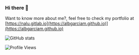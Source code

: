 ### Hi there 👋

Want to know more about me?, feel free to check my portfolio at [https://nalu.gitlab.io](https://albgarciam.github.io)](https://albgarciam.github.io)

![GitHub stats](https://github-readme-stats.vercel.app/api?username=AlbGarciam&show_icons=true)

![Profile Views](https://komarev.com/ghpvc/?username=AlbGarciam&color=blue)

<!--
**AlbGarciam/AlbGarciam** is a ✨ _special_ ✨ repository because its `README.md` (this file) appears on your GitHub profile.

Here are some ideas to get you started:

- 🔭 I’m currently working on ...
- 🌱 I’m currently learning ...
- 👯 I’m looking to collaborate on ...
- 🤔 I’m looking for help with ...
- 💬 Ask me about ...
- 📫 How to reach me: ...
- 😄 Pronouns: ...
- ⚡ Fun fact: ...
-->
